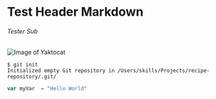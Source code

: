 # Test Header Markdown
###### Tester Sub
 
![Image of Yaktocat](https://octodex.github.com/images/yaktocat.png)


```
$ git init
Initialized empty Git repository in /Users/skills/Projects/recipe-repository/.git/

```


``` javascript
var myVar  = "Hello World"

```
